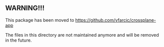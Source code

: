 ## WARNING!!!

This package has been moved to https://github.com/vfarcic/crossplane-app

The files in this directory are not maintained anymore and will be removed in the future.
